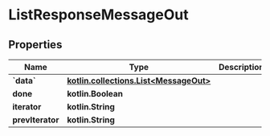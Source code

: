 
# ListResponseMessageOut

## Properties
Name | Type | Description | Notes
------------ | ------------- | ------------- | -------------
**&#x60;data&#x60;** | [**kotlin.collections.List&lt;MessageOut&gt;**](MessageOut.md) |  | 
**done** | **kotlin.Boolean** |  | 
**iterator** | **kotlin.String** |  |  [optional]
**prevIterator** | **kotlin.String** |  |  [optional]



